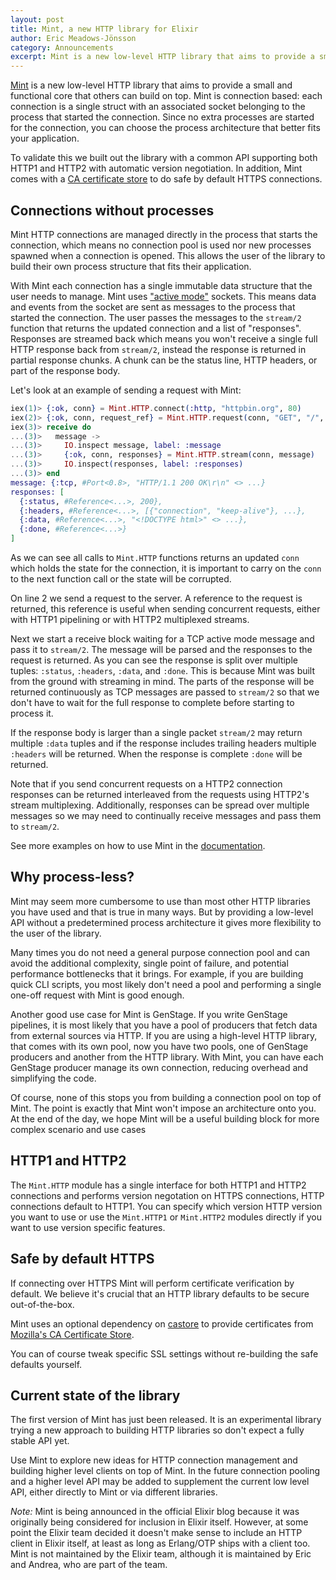 ```yaml
---
layout: post
title: Mint, a new HTTP library for Elixir
author: Eric Meadows-Jönsson
category: Announcements
excerpt: Mint is a new low-level HTTP library that aims to provide a small and functional core that others can build on top.
---
```


[Mint](https://github.com/ericmj/mint) is a new low-level HTTP library that aims to provide a small and functional core that others can build on top. Mint is connection based: each connection is a single struct with an associated socket belonging to the process that started the connection. Since no extra processes are started for the connection, you can choose the process architecture that better fits your application.

To validate this we built out the library with a common API supporting both HTTP1 and HTTP2 with automatic version negotiation. In addition, Mint comes with a [CA certificate store](https://github.com/ericmj/castore) to do safe by default HTTPS connections.

## Connections without processes

Mint HTTP connections are managed directly in the process that starts the connection, which means no connection pool is used nor new processes spawned when a connection is opened. This allows the user of the library to build their own process structure that fits their application.

With Mint each connection has a single immutable data structure that the user needs to manage. Mint uses ["active mode"](http://erlang.org/doc/man/inet.html#setopts-2) sockets. This means data and events from the socket are sent as messages to the process that started the connection. The user passes the messages to the `stream/2` function that returns the updated connection and a list of "responses". Responses are streamed back which means you won't receive a single full HTTP response back from `stream/2`, instead the response is returned in partial response chunks. A chunk can be the status line, HTTP headers, or part of the response body.

Let's look at an example of sending a request with Mint:

```elixir
iex(1)> {:ok, conn} = Mint.HTTP.connect(:http, "httpbin.org", 80)
iex(2)> {:ok, conn, request_ref} = Mint.HTTP.request(conn, "GET", "/", [], "")
iex(3)> receive do
...(3)>   message ->
...(3)>     IO.inspect message, label: :message
...(3)>     {:ok, conn, responses} = Mint.HTTP.stream(conn, message)
...(3)>     IO.inspect(responses, label: :responses)
...(3)> end
message: {:tcp, #Port<0.8>, "HTTP/1.1 200 OK\r\n" <> ...}
responses: [
  {:status, #Reference<...>, 200},
  {:headers, #Reference<...>, [{"connection", "keep-alive"}, ...},
  {:data, #Reference<...>, "<!DOCTYPE html>" <> ...},
  {:done, #Reference<...>}
]
```

As we can see all calls to `Mint.HTTP` functions returns an updated `conn` which holds the state for the connection, it is important to carry on the `conn` to the next function call or the state will be corrupted.

On line 2 we send a request to the server. A reference to the request is returned, this reference is useful when sending concurrent requests, either with HTTP1 pipelining or with HTTP2 multiplexed streams.

Next we start a receive block waiting for a TCP active mode message and pass it to `stream/2`. The message will be parsed and the responses to the request is returned. As you can see the response is split over multiple tuples: `:status`, `:headers`, `:data`, and `:done`. This is because Mint was built from the ground with streaming in mind. The parts of the response will be returned continuously as TCP messages are passed to `stream/2` so that we don't have to wait for the full response to complete before starting to process it.

If the response body is larger than a single packet `stream/2` may return multiple `:data` tuples and if the response includes trailing headers multiple `:headers` will be returned. When the response is complete `:done` will be returned.

Note that if you send concurrent requests on a HTTP2 connection responses can be returned interleaved from the requests using HTTP2's stream multiplexing. Additionally, responses can be spread over multiple messages so we may need to continually receive messages and pass them to `stream/2`.

See more examples on how to use Mint in the [documentation](https://hexdocs.pm/mint).

## Why process-less?

Mint may seem more cumbersome to use than most other HTTP libraries you have used and that is true in many ways. But by providing a low-level API without a predetermined process architecture it gives more flexibility to the user of the library.

Many times you do not need a general purpose connection pool and can avoid the additional complexity, single point of failure, and potential performance bottlenecks that it brings. For example, if you are building quick CLI scripts, you most likely don't need a pool and performing a single one-off request with Mint is good enough.

Another good use case for Mint is GenStage. If you write GenStage pipelines, it is most likely that you have a pool of producers that fetch data from external sources via HTTP. If you are using a high-level HTTP library, that comes with its own pool, now you have two pools, one of GenStage producers and another from the HTTP library. With Mint, you can have each GenStage producer manage its own connection, reducing overhead and simplifying the code.

Of course, none of this stops you from building a connection pool on top of Mint. The point is exactly that Mint won't impose an architecture onto you. At the end of the day, we hope Mint will be a useful building block for more complex scenario and use cases

## HTTP1 and HTTP2

The `Mint.HTTP` module has a single interface for both HTTP1 and HTTP2 connections and performs version negotation on HTTPS connections, HTTP connections default to HTTP1. You can specify which version HTTP version you want to use or use the `Mint.HTTP1` or `Mint.HTTP2` modules directly if you want to use version specific features.

## Safe by default HTTPS

If connecting over HTTPS Mint will perform certificate verification by default. We believe it's crucial that an HTTP library defaults to be secure out-of-the-box.

Mint uses an optional dependency on [castore](https://github.com/ericmj/castore) to provide certificates from [Mozilla's CA Certificate Store](https://www.mozilla.org/en-US/about/governance/policies/security-group/certs/).

You can of course tweak specific SSL settings without re-building the safe defaults yourself.

## Current state of the library

The first version of Mint has just been released. It is an experimental library trying a new approach to building HTTP libraries so don't expect a fully stable API yet.

Use Mint to explore new ideas for HTTP connection management and building higher level clients on top of Mint. In the future connection pooling and a higher level API may be added to supplement the current low level API, either directly to Mint or via different libraries.

*Note:* Mint is being announced in the official Elixir blog because it was originally being considered for inclusion in Elixir itself. However, at some point the Elixir team decided it doesn't make sense to include an HTTP client in Elixir itself, at least as long as Erlang/OTP ships with a client too. Mint is not maintained by the Elixir team, although it is maintained by Eric and Andrea, who are part of the team.

